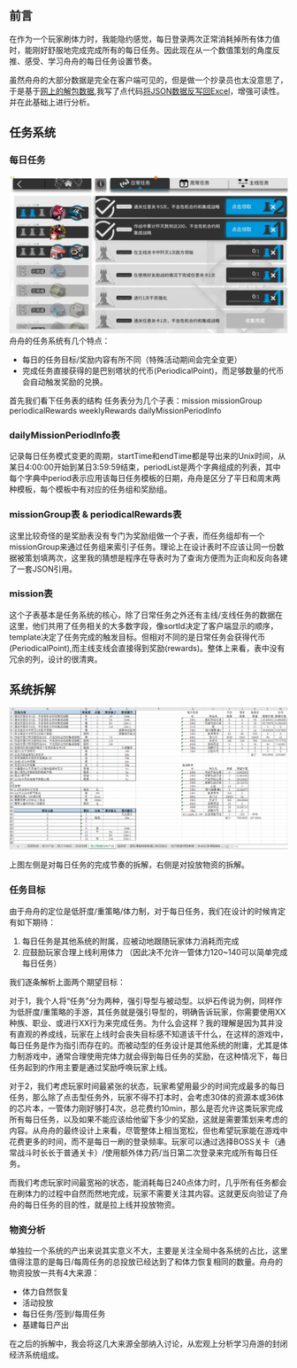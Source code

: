 ## 前言
在作为一个玩家刷体力时，我能隐约感觉，每日登录两次正常消耗掉所有体力值时，能刚好舒服地完成完成所有的每日任务。因此现在从一个数值策划的角度反推、感受、学习舟舟的每日任务设置节奏。

虽然舟舟的大部分数据是完全在客户端可见的，但是做一个抄录员也太没意思了，于是基于[网上的解包数据](https://github.com/Kengxxiao/ArknightsGameData),我写了点代码[将JSON数据反写回Excel]()，增强可读性。并在此基础上进行分析。


## 任务系统
### 每日任务
![img](任务系统.png)
舟舟的任务系统有几个特点：
 - 每日的任务目标/奖励内容有所不同（特殊活动期间会完全变更）
 - 完成任务直接获得的是巴别塔状的代币(PeriodicalPoint)，而足够数量的代币会自动触发奖励的兑换。

首先我们看下任务表的结构
任务表分为几个子表：mission missionGroup periodicalRewards weeklyRewards dailyMissionPeriodInfo

### dailyMissionPeriodInfo表
记录每日任务模式变更的周期，startTime和endTime都是导出来的Unix时间，从某日4:00:00开始到某日3:59:59结束，periodList是两个字典组成的列表，其中每个字典中period表示应用该每日任务模板的日期，舟舟是区分了平日和周末两种模板，每个模板中有对应的任务组和奖励组。

### missionGroup表 & periodicalRewards表

这里比较奇怪的是奖励表没有专门为奖励组做一个子表，而任务组却有一个missionGroup来通过任务组来索引子任务。理论上在设计表时不应该让同一份数据被策划填两次，这里我的猜想是程序在导表时为了查询方便而为正向和反向各建了一套JSON引用。

### mission表

这个子表基本是任务系统的核心，除了日常任务之外还有主线/支线任务的数据在这里，他们共用了任务相关的大多数字段，像sortId决定了客户端显示的顺序，template决定了任务完成的触发目标。但相对不同的是日常任务会获得代币(PeriodicalPoint),而主线支线会直接得到奖励(rewards)。整体上来看，表中没有冗余的列，设计的很清爽。

## 系统拆解

![img](每日每周任务产出.png)

上图左侧是对每日任务的完成节奏的拆解，右侧是对投放物资的拆解。

### 任务目标

由于舟舟的定位是低肝度/重策略/体力制，对于每日任务，我们在设计的时候肯定有如下期待：

 1. 每日任务是其他系统的附属，应被动地跟随玩家体力消耗而完成
 2. 应鼓励玩家合理上线利用体力 （因此决不允许一管体力120~140可以简单完成每日任务）

我们逐条解析上面两个期望目标：

对于1，我个人将“任务”分为两种，强引导型与被动型。以炉石传说为例，同样作为低肝度/重策略的手游，其任务就是强引导型的，明确告诉玩家，你需要使用XX种族、职业、或进行XX行为来完成任务。为什么会这样？我的理解是因为其并没有直观的养成线，玩家在上线时会丧失目标感不知道该干什么，在这样的游戏中，每日任务是作为指引而存在的。而被动型的任务设计是其他系统的附庸，尤其是体力制游戏中，通常合理使用完体力就会得到每日任务的奖励，在这种情况下，每日任务起到的作用主要是通过奖励呼唤玩家上线。

对于2，我们考虑玩家时间最紧张的状态，玩家希望用最少的时间完成最多的每日任务，那么除了点击型任务外，玩家不得不打本时，会考虑30体的资源本或36体的芯片本，一管体力刚好够打4次，总花费约10min，那么是否允许这类玩家完成所有每日任务，以及如果不能应该给他留下多少的奖励，这就是需要策划来考虑的内容。从舟舟的最终设计上来看，尽管整体上相当宽松，但也希望玩家能在游戏中花费更多的时间，而不是每日一刷的登录频率。玩家可以通过选择BOSS关卡（通常战斗时长长于普通关卡）/使用额外体力药/当日第二次登录来完成所有每日任务。

而我们考虑玩家时间最宽裕的状态，能消耗每日240点体力时，几乎所有任务都会在刷体力的过程中自然而然地完成，玩家不需要关注其内容。这就更反向验证了舟舟的每日任务的目的性，就是拉上线并投放物资。

### 物资分析

单独拉一个系统的产出来说其实意义不大，主要是关注全局中各系统的占比，这里值得注意的是每日/每周任务的总投放已经达到了和体力恢复相同的数量。舟舟的物资投放一共有4大来源：

- 体力自然恢复
- 活动投放
- 每日任务/签到/每周任务
- 基建每日产出

在之后的拆解中，我会将这几大来源全部纳入讨论，从宏观上分析学习舟游的封闭经济系统组成。